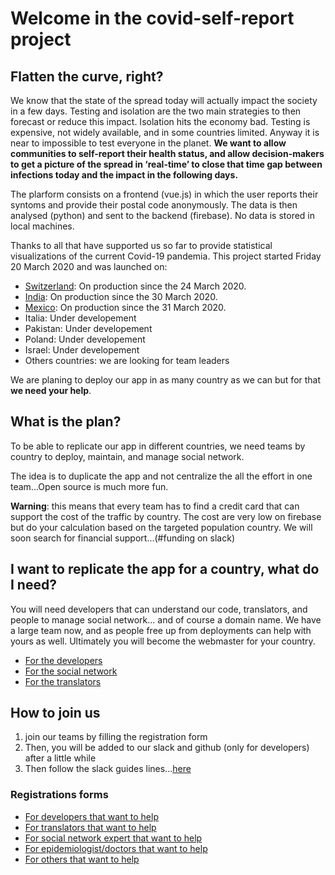 # Welcome in the covid-self-report project

## Flatten the curve, right?

We know that the state of the spread today will actually impact the society in a few days. Testing and isolation are the two main strategies to then forecast or reduce this impact. Isolation hits the economy bad. Testing is expensive, not widely available, and in some countries limited. Anyway it is near to impossible to test everyone in the planet. **We want to allow communities to self-report their health status, and allow decision-makers to get a picture of the spread in ‘real-time’ to close that time gap between infections today and the impact in the following days.**

The plarform consists on a frontend (vue.js) in which the user reports their syntoms and provide their postal code anonymously. The data is then analysed (python) and sent to the backend (firebase). No data is stored in local machines.

Thanks to all that have supported us so far to provide statistical visualizations of the current Covid-19 pandemia. This project started Friday 20 March 2020 and was launched on:

- [Switzerland](https://covid-self-report.ch/): On production since the 24 March 2020. 
- [India](https://covid-self-report.in/): On production since the 30 March 2020. 
- [Mexico](https://covid-me-reporto.mx/): On production since the 31 March 2020. 
- Italia: Under developement
- Pakistan: Under developement
- Poland: Under developement
- Israel: Under developement
- Others countries: we are looking for team leaders

We are planing to deploy our app in as many country as we can but for that **we need your help**.

## What is the plan?

To be able to replicate our app in different countries, we need teams by country to deploy, maintain, and manage social network.

The idea is to duplicate the app and not centralize the all the effort in one team...Open source is much more fun.

**Warning**: this means that every team has to find a credit card that can support the cost of the traffic by country. 
The cost are very low on firebase but do your calculation based on the targeted population country.
We will soon search for financial support...(#funding on slack)

## I want to replicate the app for a country, what do I need?

You will need developers that can understand our code, translators, and people to manage social network... and of course a domain name. We have a large team now, and as people free up from deployments can help with yours as well. Ultimately you will become the webmaster for your country.

- [For the developers](./needs/developers.md)
- [For the social network](./needs/social-network.md)
- [For the translators](./needs/translators.md)

## How to join us

1. join our teams by filling the registration form
2. Then, you will be added to our slack and github (only for developers) after a little while
3. Then follow the slack guides lines...[here](./slack.md)

### Registrations forms

- [For developers that want to help](https://airtable.com/shrjcoOoloiAuTiHS)
- [For translators that want to help](https://airtable.com/shr3yx1hGdFyOVhdl)
- [For social network expert that want to help](https://airtable.com/shrJJDqvqnsZkaJjb)
- [For epidemiologist/doctors that want to help](https://airtable.com/shrhu386Tlxp8zeiq)
- [For others that want to help](https://airtable.com/shrFBmrhwXXh6TJsn)
